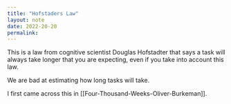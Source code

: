 ```yaml
---
title: "Hofstaders Law"
layout: note
date: 2022-20-20
permalink:
---
```


This is a law from cognitive scientist Douglas Hofstadter that says a task will always take longer that you are expecting, even if you take into account this law.

We are bad at estimating how long tasks will take.  

I first came across this in [[Four-Thousand-Weeks-Oliver-Burkeman]].